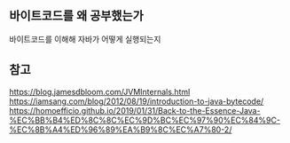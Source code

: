 

## 바이트코드를 왜 공부했는가

바이트코드를 이해해 
자바가 어떻게 실행되는지

## 참고
https://blog.jamesdbloom.com/JVMInternals.html
https://iamsang.com/blog/2012/08/19/introduction-to-java-bytecode/
https://homoefficio.github.io/2019/01/31/Back-to-the-Essence-Java-%EC%BB%B4%ED%8C%8C%EC%9D%BC%EC%97%90%EC%84%9C-%EC%8B%A4%ED%96%89%EA%B9%8C%EC%A7%80-2/
